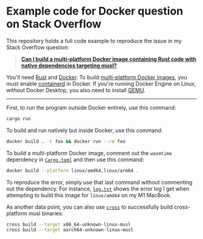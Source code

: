 # Example code for Docker question on Stack Overflow

This repository holds a full code example to reproduce the issue in my Stack Overflow question:

> [**Can I build a multi-platform Docker image containing Rust code with native dependencies targeting musl?**](https://stackoverflow.com/q/79425799/5044950)

You'll need [Rust](https://www.rust-lang.org/tools/install) and [Docker](https://docs.docker.com/engine/install/). To build [multi-platform Docker images](https://docs.docker.com/build/building/multi-platform/), you must enable [containerd](https://docs.docker.com/storage/containerd/) in Docker. If you're running Docker Engine on Linux, without Docker Desktop, you also need to install [QEMU](https://docs.docker.com/build/building/multi-platform/#qemu-without-docker-desktop).

---

First, to run the program outside Docker entirely, use this command:

```sh
cargo run
```

To build and run natively but inside Docker, use this command:

```sh
docker build . -t foo && docker run --rm foo
```

To build a multi-platform Docker image, comment out the `wasmtime` dependency in [`Cargo.toml`](Cargo.toml) and then use this command:

```sh
docker build --platform linux/amd64,linux/arm64 .
```

To reproduce the error, simply use that last command without commenting out the dependency. For instance, [`log.txt`](log.txt) shows the error log I get when attempting to build this image for `linux/amd64` on my M1 MacBook.

As another data point, you can also use [`cross`](https://github.com/cross-rs/cross) to successfully build cross-platform musl binaries:

```sh
cross build --target x86_64-unknown-linux-musl
cross build --target aarch64-unknown-linux-musl
```
